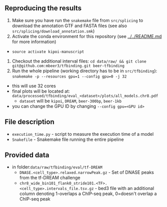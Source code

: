## Reproducing the results

1. Make sure you have run the `snakemake` file from `src/splicing` to download the annotation GTF and FASTA files (see also `src/splicing/download_annotation.smk`)
1. Activate the conda environment for this repository (see [../../README.md](../../README.md) for more information)
  - `source activate kipoi-manuscript`
1. Checkout the additional interval files: `cd data/raw/ && git clone git@github.com:mbeer3/tfbinding.git beer-tfbinding` 
1. Run the whole pipeline (working directory has to be in `src/tfbinding`): `snakemake -p --resources gpu=1 --config gpu=0 -j 32`
  - this will use 32 cores
  - final plots will be located at: `data/processed/tfbinding/eval_<dataset>/plots/all_models.chr8.pdf`
	- `dataset` will be `kipoi`, `DREAM`, `beer-300bp`, `beer-1kb`
  - you can change the GPU ID by changing `--config gpu=<GPU id>`

## File description

- `execution_time.py` - script to measure the execution time of a model
- `Snakefile` - Snakemake file running the entire pipeline

## Provided data

- in folder:`data/raw/tfbinding/eval/tf-DREAM`
  - `DNASE.<cell_type>.relaxed.narrowPeak.gz` - Set of DNASE peaks from the tf-DREAM challenge
  - `chr8_wide_bin101_flank0_stride101.<TF>.<cell_type>.intervals_file.tsv.gz` - bed3 file with an additional column denoting 1-overlaps a ChIP-seq peak, 0=doesn't overlap a ChIP-seq peak
